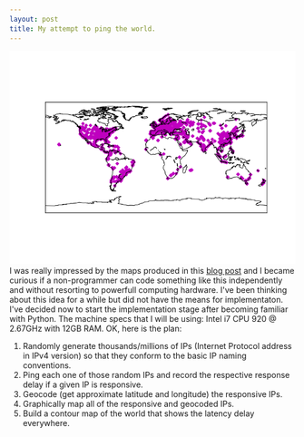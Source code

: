 ```yaml
---
layout: post
title: My attempt to ping the world.
---
```

![Mapping using the Basemap module](/img/figure_2.png)
I was really impressed by the maps produced in this [blog post](http://erikbern.com/2015/04/26/ping-the-world/) and I became curious if a non-programmer can code something like this independently and without resorting to powerfull computing hardware. I've been thinking about this idea for a while but did not have the means for implementaton. I've decided now to start the implementation stage after becoming familiar with Python. The machine specs that I will be using: Intel i7 CPU 920 @ 2.67GHz with 12GB RAM.
OK, here is the plan:

1.  Randomly generate thousands/millions of IPs (Internet Protocol address in IPv4 version) so that they conform to the basic IP naming      conventions.
2.  Ping each one of those random IPs and record the respective response delay if a given IP is responsive. 
3.  Geocode (get approximate latitude and longitude) the responsive IPs.
4.  Graphically map all of the responsive and geocoded IPs.
5.  Build a contour map of the world that shows the latency delay everywhere.


